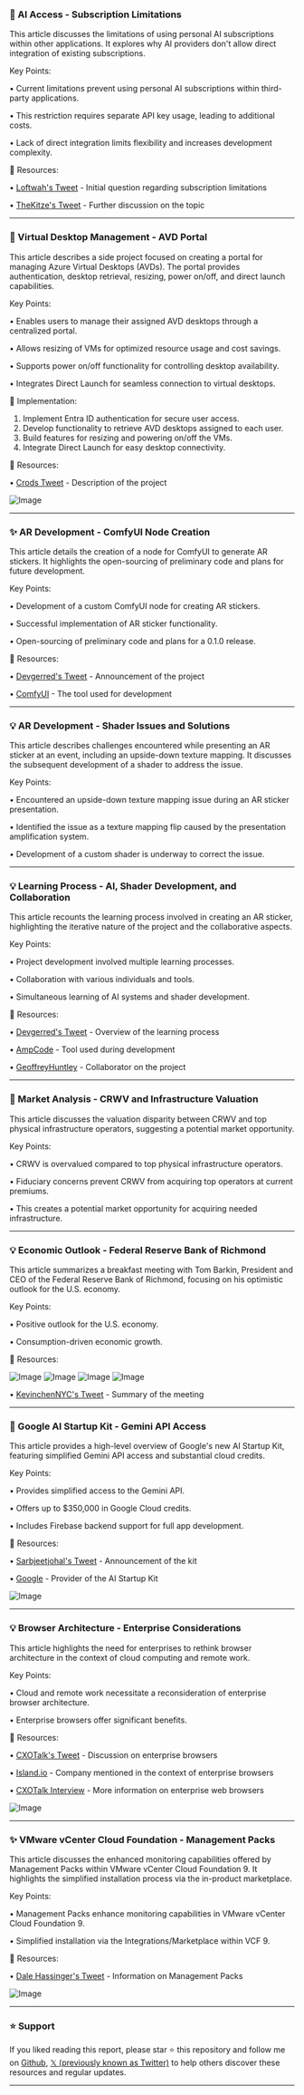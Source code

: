 ### 🤖 AI Access - Subscription Limitations

This article discusses the limitations of using personal AI subscriptions within other applications.  It explores why AI providers don't allow direct integration of existing subscriptions.

Key Points:

•  Current limitations prevent using personal AI subscriptions within third-party applications.


•  This restriction requires separate API key usage, leading to additional costs.


•  Lack of direct integration limits flexibility and increases development complexity.



🔗 Resources:

• [Loftwah's Tweet](https://x.com/loftwah) - Initial question regarding subscription limitations

• [TheKitze's Tweet](https://x.com/thekitze/status/1938221208035856530) - Further discussion on the topic


---

### 🚀 Virtual Desktop Management - AVD Portal

This article describes a side project focused on creating a portal for managing Azure Virtual Desktops (AVDs). The portal provides authentication, desktop retrieval, resizing, power on/off, and direct launch capabilities.

Key Points:

•  Enables users to manage their assigned AVD desktops through a centralized portal.


•  Allows resizing of VMs for optimized resource usage and cost savings.


•  Supports power on/off functionality for controlling desktop availability.


•  Integrates Direct Launch for seamless connection to virtual desktops.


🚀 Implementation:

1. Implement Entra ID authentication for secure user access.
2. Develop functionality to retrieve AVD desktops assigned to each user.
3. Build features for resizing and powering on/off the VMs.
4. Integrate Direct Launch for easy desktop connectivity.


🔗 Resources:

• [Crods Tweet](https://x.com/crod/status/1938464932804149303) - Description of the project

![Image](https://pbs.twimg.com/amplify_video_thumb/1938464851304538112/img/TFx3xFTSbdjn1jSg.jpg)


---

### ✨ AR Development - ComfyUI Node Creation

This article details the creation of a node for ComfyUI to generate AR stickers.  It highlights the open-sourcing of preliminary code and plans for future development.


Key Points:

•  Development of a custom ComfyUI node for creating AR stickers.


•  Successful implementation of AR sticker functionality.


•  Open-sourcing of preliminary code and plans for a 0.1.0 release.


🔗 Resources:

• [Devgerred's Tweet](https://x.com/devgerred/status/1938464839250416038) - Announcement of the project

• [ComfyUI](https://x.com/ComfyUI) - The tool used for development


---

### 💡 AR Development - Shader Issues and Solutions

This article describes challenges encountered while presenting an AR sticker at an event, including an upside-down texture mapping.  It discusses the subsequent development of a shader to address the issue.

Key Points:

•  Encountered an upside-down texture mapping issue during an AR sticker presentation.


•  Identified the issue as a texture mapping flip caused by the presentation amplification system.


•  Development of a custom shader is underway to correct the issue.


---

### 💡 Learning Process - AI, Shader Development, and Collaboration

This article recounts the learning process involved in creating an AR sticker, highlighting the iterative nature of the project and the collaborative aspects.

Key Points:

•  Project development involved multiple learning processes.


•  Collaboration with various individuals and tools.


•  Simultaneous learning of AI systems and shader development.



🔗 Resources:

• [Devgerred's Tweet](https://x.com/devgerred/status/1938464841796321691) - Overview of the learning process

• [AmpCode](https://x.com/AmpCode) - Tool used during development

• [GeoffreyHuntley](https://x.com/GeoffreyHuntley) - Collaborator on the project


---

### 🤖 Market Analysis - CRWV and Infrastructure Valuation

This article discusses the valuation disparity between CRWV and top physical infrastructure operators, suggesting a potential market opportunity.

Key Points:

•  CRWV is overvalued compared to top physical infrastructure operators.


•  Fiduciary concerns prevent CRWV from acquiring top operators at current premiums.


•  This creates a potential market opportunity for acquiring needed infrastructure.


---

### 💡 Economic Outlook - Federal Reserve Bank of Richmond

This article summarizes a breakfast meeting with Tom Barkin, President and CEO of the Federal Reserve Bank of Richmond, focusing on his optimistic outlook for the U.S. economy.

Key Points:

•  Positive outlook for the U.S. economy.


•  Consumption-driven economic growth.


🔗 Resources:

![Image](https://pbs.twimg.com/media/Guav86SXYAAKA9t?format=jpg&name=small)
![Image](https://pbs.twimg.com/media/Guav87IWgAA4pI7?format=jpg&name=360x360)
![Image](https://pbs.twimg.com/media/Guav86QXMAAxIze?format=jpg&name=360x360)
![Image](https://pbs.twimg.com/media/Guav86ZXgAASKus?format=jpg&name=small)

• [KevinchenNYC's Tweet](https://x.com/kevinchenNYC/status/1938430160958562357) - Summary of the meeting



---

### 🚀 Google AI Startup Kit - Gemini API Access

This article provides a high-level overview of Google's new AI Startup Kit, featuring simplified Gemini API access and substantial cloud credits.

Key Points:

•  Provides simplified access to the Gemini API.


•  Offers up to $350,000 in Google Cloud credits.


•  Includes Firebase backend support for full app development.



🔗 Resources:

• [Sarbjeetjohal's Tweet](https://x.com/sarbjeetjohal/status/1938393382147301699) - Announcement of the kit

• [Google](https://x.com/Google) - Provider of the AI Startup Kit

![Image](https://pbs.twimg.com/media/GuaOgZ7bEAAGhA8?format=jpg&name=small)


---

### 💡 Browser Architecture - Enterprise Considerations

This article highlights the need for enterprises to rethink browser architecture in the context of cloud computing and remote work.

Key Points:

•  Cloud and remote work necessitate a reconsideration of enterprise browser architecture.


•  Enterprise browsers offer significant benefits.


🔗 Resources:

• [CXOTalk's Tweet](https://x.com/cxotalk/status/1938391559176917064) - Discussion on enterprise browsers

• [Island.io](https://x.com/island_io) -  Company mentioned in the context of enterprise browsers

• [CXOTalk Interview](https://cxotalk.com/episode/what-is-an-enterprise-web-browser) - More information on enterprise web browsers

![Image](https://pbs.twimg.com/amplify_video_thumb/1938390822065737729/img/CU7tj6E6ZXFlculd.jpg)


---

### ✨ VMware vCenter Cloud Foundation - Management Packs

This article discusses the enhanced monitoring capabilities offered by Management Packs within VMware vCenter Cloud Foundation 9.  It highlights the simplified installation process via the in-product marketplace.

Key Points:

•  Management Packs enhance monitoring capabilities in VMware vCenter Cloud Foundation 9.


•  Simplified installation via the Integrations/Marketplace within VCF 9.


🔗 Resources:

• [Dale Hassinger's Tweet](https://x.com/dalehassinger/status/1938373285193920565) - Information on Management Packs

![Image](https://pbs.twimg.com/media/GuZ8OqLXEAAnneh?format=jpg&name=small)


---

### ⭐️ Support

If you liked reading this report, please star ⭐️ this repository and follow me on [Github](https://github.com/Drix10), [𝕏 (previously known as Twitter)](https://x.com/DRIX_10_) to help others discover these resources and regular updates.

---